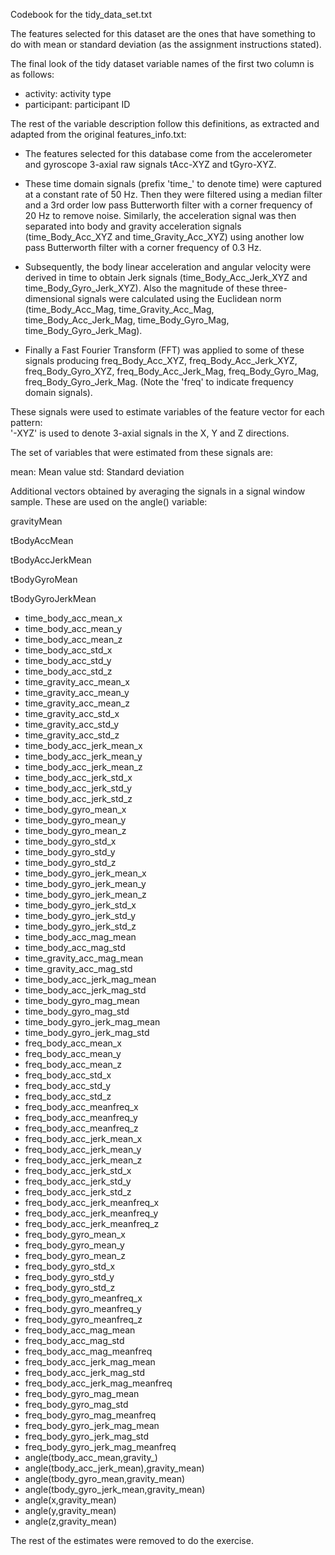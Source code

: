 Codebook for the tidy_data_set.txt

The features selected for this dataset are the ones that have something to do with
mean or standard deviation (as the assignment instructions stated).

The final look of the tidy dataset variable names of the first two column is as follows:

* activity: activity type
* participant: participant ID

The rest of the variable description follow this definitions, as extracted and adapted from the original features_info.txt:

* The features selected for this database come from the accelerometer and gyroscope 3-axial raw signals tAcc-XYZ and tGyro-XYZ. 

* These time domain signals (prefix 'time_' to denote time) were captured at a constant rate of 50 Hz. Then they were filtered using a median filter and a 3rd order low pass Butterworth filter with a corner frequency of 20 Hz to remove noise. Similarly, 
 the acceleration signal was then separated into body and gravity acceleration signals (time_Body_Acc_XYZ and time_Gravity_Acc_XYZ) using another low pass Butterworth filter with a corner frequency of 0.3 Hz. 

* Subsequently, the body linear acceleration and angular velocity were derived in time to obtain Jerk signals (time_Body_Acc_Jerk_XYZ and time_Body_Gyro_Jerk_XYZ). Also the magnitude of these three-dimensional signals were calculated using the Euclidean norm (time_Body_Acc_Mag, time_Gravity_Acc_Mag, time_Body_Acc_Jerk_Mag, time_Body_Gyro_Mag, time_Body_Gyro_Jerk_Mag). 

* Finally a Fast Fourier Transform (FFT) was applied to some of these signals producing freq_Body_Acc_XYZ, freq_Body_Acc_Jerk_XYZ, freq_Body_Gyro_XYZ, freq_Body_Acc_Jerk_Mag, freq_Body_Gyro_Mag, freq_Body_Gyro_Jerk_Mag. (Note the 'freq' to indicate frequency domain signals). 

These signals were used to estimate variables of the feature vector for each pattern:  
'-XYZ' is used to denote 3-axial signals in the X, Y and Z directions.

The set of variables that were estimated from these signals are: 

mean: Mean value
std: Standard deviation

Additional vectors obtained by averaging the signals in a signal window sample. These are used on the angle() variable:

gravityMean

tBodyAccMean

tBodyAccJerkMean

tBodyGyroMean

tBodyGyroJerkMean


* time_body_acc_mean_x
* time_body_acc_mean_y
* time_body_acc_mean_z
* time_body_acc_std_x
* time_body_acc_std_y
* time_body_acc_std_z
* time_gravity_acc_mean_x
* time_gravity_acc_mean_y
* time_gravity_acc_mean_z
* time_gravity_acc_std_x
* time_gravity_acc_std_y
* time_gravity_acc_std_z
* time_body_acc_jerk_mean_x
* time_body_acc_jerk_mean_y
* time_body_acc_jerk_mean_z
* time_body_acc_jerk_std_x
* time_body_acc_jerk_std_y
* time_body_acc_jerk_std_z
* time_body_gyro_mean_x
* time_body_gyro_mean_y
* time_body_gyro_mean_z
* time_body_gyro_std_x
* time_body_gyro_std_y
* time_body_gyro_std_z
* time_body_gyro_jerk_mean_x
* time_body_gyro_jerk_mean_y
* time_body_gyro_jerk_mean_z
* time_body_gyro_jerk_std_x
* time_body_gyro_jerk_std_y
* time_body_gyro_jerk_std_z
* time_body_acc_mag_mean
* time_body_acc_mag_std
* time_gravity_acc_mag_mean
* time_gravity_acc_mag_std
* time_body_acc_jerk_mag_mean
* time_body_acc_jerk_mag_std
* time_body_gyro_mag_mean
* time_body_gyro_mag_std
* time_body_gyro_jerk_mag_mean
* time_body_gyro_jerk_mag_std
* freq_body_acc_mean_x
* freq_body_acc_mean_y
* freq_body_acc_mean_z
* freq_body_acc_std_x
* freq_body_acc_std_y
* freq_body_acc_std_z
* freq_body_acc_meanfreq_x
* freq_body_acc_meanfreq_y
* freq_body_acc_meanfreq_z
* freq_body_acc_jerk_mean_x
* freq_body_acc_jerk_mean_y
* freq_body_acc_jerk_mean_z
* freq_body_acc_jerk_std_x
* freq_body_acc_jerk_std_y
* freq_body_acc_jerk_std_z
* freq_body_acc_jerk_meanfreq_x
* freq_body_acc_jerk_meanfreq_y
* freq_body_acc_jerk_meanfreq_z
* freq_body_gyro_mean_x
* freq_body_gyro_mean_y
* freq_body_gyro_mean_z
* freq_body_gyro_std_x
* freq_body_gyro_std_y
* freq_body_gyro_std_z
* freq_body_gyro_meanfreq_x
* freq_body_gyro_meanfreq_y
* freq_body_gyro_meanfreq_z
* freq_body_acc_mag_mean
* freq_body_acc_mag_std
* freq_body_acc_mag_meanfreq
* freq_body_acc_jerk_mag_mean
* freq_body_acc_jerk_mag_std
* freq_body_acc_jerk_mag_meanfreq
* freq_body_gyro_mag_mean
* freq_body_gyro_mag_std
* freq_body_gyro_mag_meanfreq
* freq_body_gyro_jerk_mag_mean
* freq_body_gyro_jerk_mag_std
* freq_body_gyro_jerk_mag_meanfreq
* angle(tbody_acc_mean,gravity_)
* angle(tbody_acc_jerk_mean),gravity_mean)
* angle(tbody_gyro_mean,gravity_mean)
* angle(tbody_gyro_jerk_mean,gravity_mean)
* angle(x,gravity_mean)
* angle(y,gravity_mean)
* angle(z,gravity_mean)

The rest of the estimates were removed to do the exercise.
